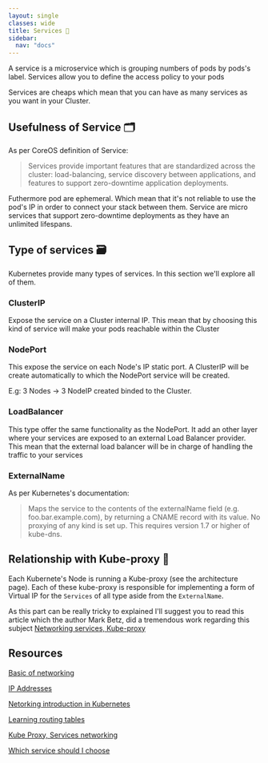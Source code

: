 ```yaml
---
layout: single
classes: wide
title: Services 🔑
sidebar:
  nav: "docs"
---
```


A service is a microservice which is grouping numbers of pods by pods's label. Services allow you to define the access policy to your pods

Services are cheaps which mean that you can have as many services as you want in your Cluster.

## Usefulness of Service 🗂️

As per CoreOS definition of Service:

> Services provide important features that are standardized across the cluster: load-balancing, service discovery between applications, and features to support zero-downtime application deployments.

Futhermore pod are ephemeral. Which mean that it's not reliable to use the pod's IP in order to connect your stack between them. Service are micro services that support zero-downtime deployments as they have an unlimited lifespans.

## Type of services 🗃️

Kubernetes provide many types of services. In this section we'll explore all of them.

### ClusterIP

Expose the service on a Cluster internal IP. This mean that by choosing this kind of service will make your pods reachable within the Cluster

### NodePort

This expose the service on each Node's IP static port. A ClusterIP will be create automatically to which the NodePort service will be created.

E.g: 3 Nodes -> 3 NodeIP created binded to the Cluster.

### LoadBalancer

This type offer the same functionality as the NodePort. It add an other layer where your services are exposed to an external Load Balancer provider. This mean that the external load balancer will be in charge of handling the traffic to your services 

### ExternalName

As per Kubernetes's documentation: 

> Maps the service to the contents of the externalName field (e.g. foo.bar.example.com), by returning a CNAME record with its value. No proxying of any kind is set up. This requires version 1.7 or higher of kube-dns.

## Relationship with Kube-proxy 🙌

Each Kubernete's Node is running a Kube-proxy (see the architecture page). Each of these kube-proxy is responsible for implementing a form of Virtual IP for the ```Services``` of all type aside from the ```ExternalName```.

As this part can be really tricky to explained I'll suggest you to read this article which the author Mark Betz, did a tremendous work regarding this subject [Networking services, Kube-proxy](https://medium.com/google-cloud/understanding-kubernetes-networking-services-f0cb48e4cc82)

## Resources

[Basic of networking](https://www.digitalocean.com/community/tutorials/an-introduction-to-networking-terminology-interfaces-and-protocols)

[IP Addresses](https://www.digitalocean.com/community/tutorials/understanding-ip-addresses-subnets-and-cidr-notation-for-networking)

[Netorking introduction in Kubernetes](https://medium.com/google-cloud/understanding-kubernetes-networking-pods-7117dd28727)

[Learning routing tables](https://www.youtube.com/watch?v=g8eP4fhrx3I)

[Kube Proxy, Services networking](https://medium.com/google-cloud/understanding-kubernetes-networking-services-f0cb48e4cc82)

[Which service should I choose](https://medium.com/google-cloud/kubernetes-nodeport-vs-loadbalancer-vs-ingress-when-should-i-use-what-922f010849e0)